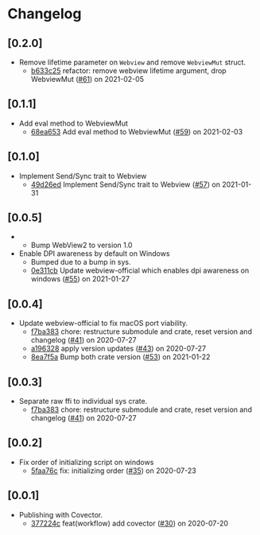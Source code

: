 # Changelog

## [0.2.0]

-   Remove lifetime parameter on `Webview` and remove `WebviewMut` struct.
    -   [b633c25](https://www.github.com/webview/webview_rust/commit/b633c256904381fcb9b027792c0b83bd2d752391) refactor: remove webview lifetime argument, drop WebviewMut ([#61](https://www.github.com/webview/webview_rust/pull/61)) on 2021-02-05

## [0.1.1]

-   Add eval method to WebviewMut
    -   [68ea653](https://www.github.com/webview/webview_rust/commit/68ea653f2a8082ce2dce600595a50aa555183e28) Add eval method to WebviewMut ([#59](https://www.github.com/webview/webview_rust/pull/59)) on 2021-02-03

## [0.1.0]

-   Implement Send/Sync trait to Webview
    -   [49d26ed](https://www.github.com/webview/webview_rust/commit/49d26ed8916ccac2f8eaf9f42b99ee88735af201) Implement Send/Sync trait to Webview ([#57](https://www.github.com/webview/webview_rust/pull/57)) on 2021-01-31

## [0.0.5]

-   -   Bump WebView2 to version 1.0
-   Enable DPI awareness by default on Windows
    -   Bumped due to a bump in sys.
    -   [0e311cb](https://www.github.com/webview/webview_rust/commit/0e311cbd8e6083b674547ffbccb9f0247e1bdd16) Update webview-official which enables dpi awareness on windows ([#55](https://www.github.com/webview/webview_rust/pull/55)) on 2021-01-27

## [0.0.4]

-   Update webview-official to fix macOS port viability.
    -   [f7ba383](https://www.github.com/webview/webview_rust/commit/f7ba383af21e13c1ac3076803a22c6a54d974894) chore: restructure submodule and crate, reset version and changelog ([#41](https://www.github.com/webview/webview_rust/pull/41)) on 2020-07-27
    -   [a196328](https://www.github.com/webview/webview_rust/commit/a196328a375395e8b42a2aa2d65570b7902f4376) apply version updates ([#43](https://www.github.com/webview/webview_rust/pull/43)) on 2020-07-27
    -   [8ea7f5a](https://www.github.com/webview/webview_rust/commit/8ea7f5a4b922978d8a78f1ffaf455dbc9b7fa978) Bump both crate version ([#53](https://www.github.com/webview/webview_rust/pull/53)) on 2021-01-22

## [0.0.3]

-   Separate raw ffi to individual sys crate.
    -   [f7ba383](https://www.github.com/webview/webview_rust/commit/f7ba383af21e13c1ac3076803a22c6a54d974894) chore: restructure submodule and crate, reset version and changelog ([#41](https://www.github.com/webview/webview_rust/pull/41)) on 2020-07-27

## [0.0.2]

-   Fix order of initializing script on windows
    -   [5faa76c](https://www.github.com/webview/webview_rust/commit/5faa76c268ec1048e5ee20424684ab9de104cbd0) fix: initializing order ([#35](https://www.github.com/webview/webview_rust/pull/35)) on 2020-07-23

## [0.0.1]

-   Publishing with Covector.
    -   [377224c](https://www.github.com/webview/webview_rust/commit/377224c29a8eb2393a6a5dfe3f2e510c57fa3147) feat(workflow) add covector ([#30](https://www.github.com/webview/webview_rust/pull/30)) on 2020-07-20
